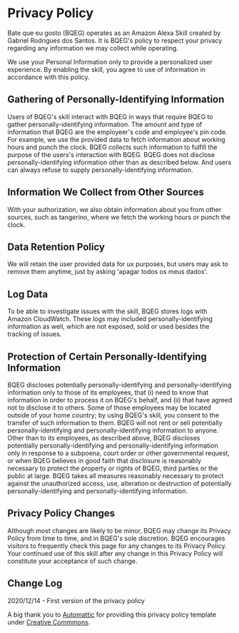 # Privacy Policy

Bate que eu gosto (BQEG) operates as an Amazon Alexa Skill created by Gabriel Rodrigues dos Santos. It is BQEG's policy to respect your privacy regarding any information we may collect while operating.

We use your Personal Information only to provide a personalized user experience. By enabling the skill, you agree to use of information in accordance with this policy.

## Gathering of Personally-Identifying Information

Users of BQEG's skill interact with BQEG in ways that require BQEG to gather personally-identifying information. The amount and type of information that BQEG are the employeer's code and employee's pin code. For example, we use the provided data to fetch information about working hours and punch the clock. BQEG collects such information to fulfill the purpose of the users's interaction with BQEG. BQEG does not disclose personally-identifying information other than as described below. And users can always refuse to supply personally-identifying information.

## Information We Collect from Other Sources

With your authorization, we also obtain information about you from other sources, such as tangerino, where we fetch the working hours or punch the clock.

## Data Retention Policy

We will retain the user provided data for ux purposes, but users may ask to remove them anytime, just by asking 'apagar todos os meus dados'.

## Log Data

To be able to investigate issues with the skill, BQEG stores logs with Amazon CloudWatch. These logs may included personally-identifying information as well, which are not exposed, sold or used besides the tracking of issues.

## Protection of Certain Personally-Identifying Information

BQEG discloses potentially personally-identifying and personally-identifying information only to those of its employees, that (i) need to know that information in order to process it on BQEG's behalf, and (ii) that have agreed not to disclose it to others. Some of those employees may be located outside of your home country; by using BQEG's skill, you consent to the transfer of such information to them. BQEG will not rent or sell potentially personally-identifying and personally-identifying information to anyone. Other than to its employees, as described above, BQEG discloses potentially personally-identifying and personally-identifying information only in response to a subpoena, court order or other governmental request, or when BQEG believes in good faith that disclosure is reasonably necessary to protect the property or rights of BQEG, third parties or the public at large. BQEG takes all measures reasonably necessary to protect against the unauthorized access, use, alteration or destruction of potentially personally-identifying and personally-identifying information.

## Privacy Policy Changes

Although most changes are likely to be minor, BQEG may change its Privacy Policy from time to time, and in BQEG's sole discretion. BQEG encourages visitors to frequently check this page for any changes to its Privacy Policy. Your continued use of this skill after any change in this Privacy Policy will constitute your acceptance of such change.

## Change Log

2020/12/14 - First version of the privacy policy

A big thank you to [Automattic](https://automattic.com) for providing this privacy policy template under [Creative Commmons](https://creativecommons.org/licenses/by-sa/4.0/).
